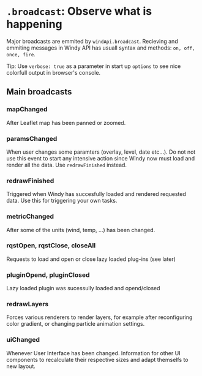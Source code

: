 # `.broadcast`: Observe what is happening
Major broadcasts are emmited by `windApi.broadcast`. Recieving and emmiting messages in Windy API has usuall syntax and methods: `on, off, once, fire`. 

Tip: Use `verbose: true` as a parameter in start up `options` to see nice colorfull output in browser's console.
   
## Main broadcasts
### mapChanged
After Leaflet map has been panned or zoomed.

### paramsChanged
When user changes some paramters (overlay, level, date etc...). Do not not use this event to start any intensive action since Windy now must load and render all the data. Use `redrawFinished` instead.

### redrawFinished
Triggered when Windy has succesfully loaded and rendered requested data. Use this for triggering your own tasks.

### metricChanged
After some of the units (wind, temp, ...) has been changed.

### rqstOpen, rqstClose, closeAll
Requests to load and open or close lazy loaded plug-ins (see later)

### pluginOpend, pluginClosed
Lazy loaded plugin was sucessully loaded and opend/closed

### redrawLayers
Forces various renderers to render layers, for example after reconfiguring  color gradient, or changing particle animation settings.

### uiChanged
Whenever User Interface has been changed. Information for other UI components to recalculate their respective sizes and adapt themselfs to new layout.